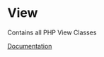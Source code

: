 # View

Contains all PHP View Classes

[Documentation](https://docs.typo3.org/m/typo3/reference-coreapi/11.5/en-us/ExtensionArchitecture/Extbase/Reference/View/Index.html)
